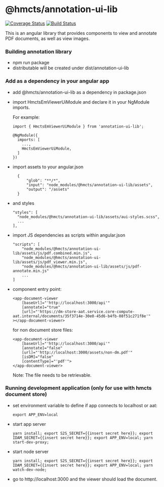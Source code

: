 # @hmcts/annotation-ui-lib 
[![Coverage Status](https://coveralls.io/repos/github/hmcts/annotation-ui-lib/badge.svg?branch=upload-npm-in-pipeline)](https://coveralls.io/github/hmcts/annotation-ui-lib?branch=upload-npm-in-pipeline)
[![Build Status](https://travis-ci.com/hmcts/annotation-ui-lib.svg?branch=master)](https://travis-ci.com/hmcts/annotation-ui-lib)

This is an angular library that provides components to view and annotate PDF documents, as well as view images.

### Building annotation library
- npm run package
- distributable will be created under dist/annotation-ui-lib

### Add as a dependency in your angular app
- add @hmcts/annotation-ui-lib as a dependency in package.json
- import HmctsEmViewerUiModule and declare it in your NgModule imports.

  For example:
  ```
  import { HmctsEmViewerUiModule } from 'annotation-ui-lib';

  @NgModule({
    imports: [
      ...,
      HmctsEmViewerUiModule,
    ]
  })
  ```
- import assets to your angular.json
  ```
    {
        "glob": "**/*",
        "input": "node_modules/@hmcts/annotation-ui-lib/assets",
        "output": "/assets"
    }
  ```
- and styles
  ```
  "styles": [
    "node_modules/@hmcts/annotation-ui-lib/assets/aui-styles.scss",
    ...
  ],
  ```
- import JS dependencies as scripts within angular.json
  ```
  "scripts": [
      "node_modules/@hmcts/annotation-ui-lib/assets/js/pdf.combined.min.js",
      "node_modules/@hmcts/annotation-ui-lib/assets/js/pdf_viewer.min.js",
      "node_modules/@hmcts/annotation-ui-lib/assets/js/pdf-annotate.min.js"
      ...
  ]
  ```
- component entry point:
  ```
  <app-document-viewer
      [baseUrl]="'http://localhost:3000/api'"
      [annotate]="true"
      [url]="'https://dm-store-aat.service.core-compute-aat.internal/documents/35f3714e-30e0-45d6-b4fb-08f51c271f8e'"
  ></app-document-viewer>
  ```
  
  for non document store files:
    ```
    <app-document-viewer
        [baseUrl]="'http://localhost:3000/api'"
        [annotate]="false"
        [url]="'http://localhost:3000/assets/non-dm.pdf'"
        [isDM]="false"
        [contentType]="'pdf'">
    </app-document-viewer>
    ```
    Note: The file needs to be retrievable.
  
### Running development application (only for use with hmcts document store)
- set environment variable to define if app connects to localhost or aat:
  ```
  export APP_ENV=local
  ```
- start app server
  ```
  yarn install; export S2S_SECRET={{insert secret here}}; export IDAM_SECRET={{insert secret here}}; export APP_ENV=local; yarn start-dev-proxy;
  ```
- start node server
  ```
  yarn install; export S2S_SECRET={{insert secret here}}; export IDAM_SECRET={{insert secret here}}; export APP_ENV=local; yarn watch-dev-node;
  ``` 
- go to http://localhost:3000 and the viewer should load the document.
